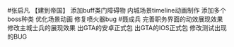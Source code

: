 #张启凡 【建到帝国】
添加buff类门障碍物
内城场景timeline动画制作
添加多个boss种类
优化场景动画
修复喷火器bug
#聂成兵 
完善职务界面的动效展现效果
修改主城士兵的展现效果
出GTA的安卓正式包
出GTA的IOS正式包
修改测试出现的BUG